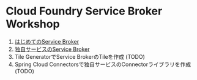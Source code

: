 
# Cloud Foundry Service Broker Workshop

1. [はじめてのService Broker](docs/first-service-broker.md)
1. [独自サービスのService Broker](docs/map-service-broker.md)
1. Tile GeneratorでService BrokerのTileを作成 (TODO)
1. Spring Cloud Connectorsで独自サービスのConnectorライブラリを作成 (TODO)
